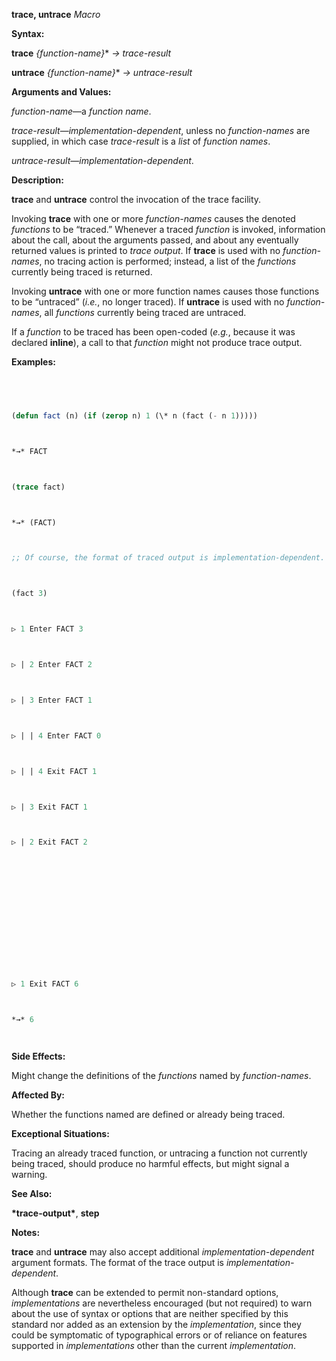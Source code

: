 **trace, untrace** *Macro* 



**Syntax:** 



**trace** *\{function-name\}*\* *→ trace-result* 



**untrace** *\{function-name\}*\* *→ untrace-result* 



**Arguments and Values:** 



*function-name*—a *function name*. 



*trace-result*—*implementation-dependent*, unless no *function-names* are supplied, in which case *trace-result* is a *list* of *function names*. 



*untrace-result*—*implementation-dependent*. 



**Description:** 



**trace** and **untrace** control the invocation of the trace facility. 



Invoking **trace** with one or more *function-names* causes the denoted *functions* to be “traced.” Whenever a traced *function* is invoked, information about the call, about the arguments passed, and about any eventually returned values is printed to *trace output*. If **trace** is used with no *function-names*, no tracing action is performed; instead, a list of the *functions* currently being traced is returned. 



Invoking **untrace** with one or more function names causes those functions to be “untraced” (*i.e.*, no longer traced). If **untrace** is used with no *function-names*, all *functions* currently being traced are untraced. 



If a *function* to be traced has been open-coded (*e.g.*, because it was declared **inline**), a call to that *function* might not produce trace output. 



**Examples:**
```lisp
 



(defun fact (n) (if (zerop n) 1 (\* n (fact (- n 1))))) 



*→* FACT 



(trace fact) 



*→* (FACT) 



;; Of course, the format of traced output is implementation-dependent. 



(fact 3) 



▷ 1 Enter FACT 3 



▷ | 2 Enter FACT 2 



▷ | 3 Enter FACT 1 



▷ | | 4 Enter FACT 0 



▷ | | 4 Exit FACT 1 



▷ | 3 Exit FACT 1 



▷ | 2 Exit FACT 2 







 



 



▷ 1 Exit FACT 6 



*→* 6 




```
**Side Effects:** 



Might change the definitions of the *functions* named by *function-names*. 



**Affected By:** 



Whether the functions named are defined or already being traced. 



**Exceptional Situations:** 



Tracing an already traced function, or untracing a function not currently being traced, should produce no harmful effects, but might signal a warning. 



**See Also:** 



**\*trace-output\***, **step** 



**Notes:** 



**trace** and **untrace** may also accept additional *implementation-dependent* argument formats. The format of the trace output is *implementation-dependent*. 



Although **trace** can be extended to permit non-standard options, *implementations* are nevertheless encouraged (but not required) to warn about the use of syntax or options that are neither specified by this standard nor added as an extension by the *implementation*, since they could be symptomatic of typographical errors or of reliance on features supported in *implementations* other than the current *implementation*. 



